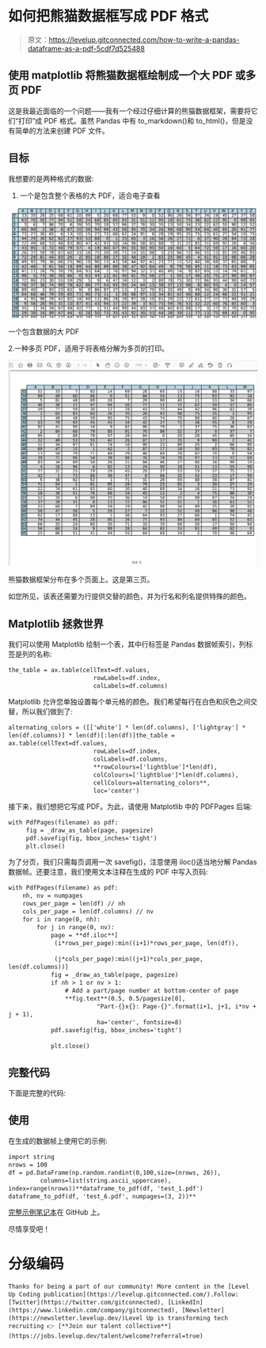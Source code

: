 # 如何把熊猫数据框写成 PDF 格式

> 原文：<https://levelup.gitconnected.com/how-to-write-a-pandas-dataframe-as-a-pdf-5cdf7d525488>

## 使用 matplotlib 将熊猫数据框绘制成一个大 PDF 或多页 PDF

这是我最近面临的一个问题——我有一个经过仔细计算的熊猫数据框架，需要将它们“打印”成 PDF 格式。虽然 Pandas 中有 to_markdown()和 to_html()，但是没有简单的方法来创建 PDF 文件。

## 目标

我想要的是两种格式的数据:

1.  一个是包含整个表格的大 PDF，适合电子查看

![](img/9b21b028fc6d9ef6c76403050a82351a.png)

一个包含数据的大 PDF

2.一种多页 PDF，适用于将表格分解为多页的打印。

![](img/58bed3e70f740c4412b68ad1d79454a8.png)

熊猫数据框架分布在多个页面上。这是第三页。

如您所见，该表还需要为行提供交替的颜色，并为行名和列名提供特殊的颜色。

## Matplotlib 拯救世界

我们可以使用 Matplotlib 绘制一个表，其中行标签是 Pandas 数据帧索引，列标签是列的名称:

```
the_table = ax.table(cellText=df.values,
                        rowLabels=df.index,
                        colLabels=df.columns)
```

Matplotlib 允许您单独设置每个单元格的颜色。我们希望每行在白色和灰色之间交替，所以我们做到了:

```
alternating_colors = ([['white'] * len(df.columns), ['lightgray'] * len(df.columns)] * len(df)[:len(df)]the_table = ax.table(cellText=df.values,
                        rowLabels=df.index,
                        colLabels=df.columns,
                        **rowColours=['lightblue']*len(df),
                        colColours=['lightblue']*len(df.columns),
                        cellColours=alternating_colors**,
                        loc='center')
```

接下来，我们想把它写成 PDF。为此，请使用 Matplotlib 中的 PDFPages 后端:

```
with PdfPages(filename) as pdf:
     fig = _draw_as_table(page, pagesize)
     pdf.savefig(fig, bbox_inches='tight')   
     plt.close()
```

为了分页，我们只需每页调用一次 savefig()，注意使用 iloc()适当地分解 Pandas 数据帧。还要注意，我们使用文本注释在生成的 PDF 中写入页码:

```
with PdfPages(filename) as pdf:
    nh, nv = numpages
    rows_per_page = len(df) // nh
    cols_per_page = len(df.columns) // nv
    for i in range(0, nh):
        for j in range(0, nv):
            page = **df.iloc**[
             (i*rows_per_page):min((i+1)*rows_per_page, len(df)),

             (j*cols_per_page):min((j+1)*cols_per_page, len(df.columns))]
            fig = _draw_as_table(page, pagesize)
            if nh > 1 or nv > 1:
                # Add a part/page number at bottom-center of page
                **fig.text**(0.5, 0.5/pagesize[0],
                         "Part-{}x{}: Page-{}".format(i+1, j+1, i*nv + j + 1),
                         ha='center', fontsize=8)
            pdf.savefig(fig, bbox_inches='tight')

            plt.close()
```

## 完整代码

下面是完整的代码:

## 使用

在生成的数据帧上使用它的示例:

```
import string
nrows = 100
df = pd.DataFrame(np.random.randint(0,100,size=(nrows, 26)), 
         columns=list(string.ascii_uppercase), index=range(nrows))**dataframe_to_pdf(df, 'test_1.pdf')
dataframe_to_pdf(df, 'test_6.pdf', numpages=(3, 2))**
```

[完整示例笔记本](https://github.com/lakshmanok/lakblogs/blob/main/dataframe_to_pdf.ipynb)在 GitHub 上。

尽情享受吧！

# 分级编码

```
Thanks for being a part of our community! More content in the [Level Up Coding publication](https://levelup.gitconnected.com/).Follow: [Twitter](https://twitter.com/gitconnected), [LinkedIn](https://www.linkedin.com/company/gitconnected), [Newsletter](https://newsletter.levelup.dev/)Level Up is transforming tech recruiting 👉 [**Join our talent collective**](https://jobs.levelup.dev/talent/welcome?referral=true)
```